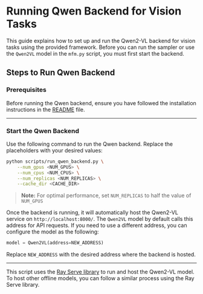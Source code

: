 # Running Qwen Backend for Vision Tasks

This guide explains how to set up and run the Qwen2-VL backend for vision tasks using the provided framework. Before you can run the sampler or use the `Qwen2VL` model in the `mfm.py` script, you must first start the backend.

## Steps to Run Qwen Backend

### Prerequisites
Before running the Qwen backend, ensure you have followed the installation instructions in the [README](README.md) file.

---

### Start the Qwen Backend
Use the following command to run the Qwen backend. Replace the placeholders with your desired values:

```bash
python scripts/run_qwen_backend.py \
    --num_gpus <NUM_GPUS> \
    --num_cpus <NUM_CPUS> \
    --num_replicas <NUM_REPLICAS> \
    --cache_dir <CACHE_DIR>
```

> **Note:**  For optimal performance, set `NUM_REPLICAS` to half the value of `NUM_GPUS`

Once the backend is running, it will automatically host the Qwen2-VL service on `http://localhost:8000/`. The `Qwen2VL` model by default calls this address for API requests. If you need to use a different address, you can configure the model as the following:
```python
model = Qwen2VL(address=NEW_ADDRESS)
```
Replace `NEW_ADDRESS` with the desired address where the backend is hosted.

---
This script uses the [Ray Serve library](https://docs.ray.io/en/latest/serve/index.html) to run and host the Qwen2-VL model. To host other offline models, you can follow a similar process using the Ray Serve library.